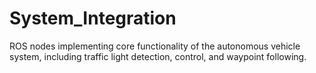 # System_Integration
ROS nodes implementing core functionality of the autonomous vehicle system, including traffic light detection, control, and waypoint following.
